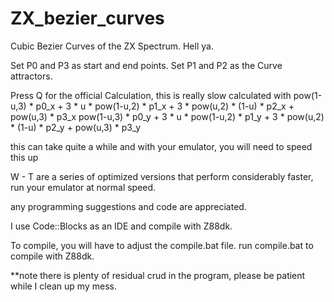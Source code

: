 # ZX_bezier_curves
Cubic Bezier Curves of the ZX Spectrum.  Hell ya.

Set P0 and P3 as start and end points.
Set P1 and P2 as the Curve attractors.

Press Q for the official Calculation, this is really slow
calculated with
pow(1-u,3) * p0_x + 3 * u * pow(1-u,2) * p1_x + 3 * pow(u,2) * (1-u) * p2_x + pow(u,3) * p3_x
pow(1-u,3) * p0_y + 3 * u * pow(1-u,2) * p1_y + 3 * pow(u,2) * (1-u) * p2_y + pow(u,3) * p3_y

this can take quite a while and with your emulator, you will need to speed this up

W - T are a series of optimized versions that perform considerably faster, run your emulator at normal speed.

any programming suggestions and code are appreciated.

I use Code::Blocks as an IDE and compile with Z88dk.

To compile, you will have to adjust the compile.bat file.  run compile.bat to compile with Z88dk.

**note there is plenty of residual crud in the program, please be patient while I clean up my mess.
